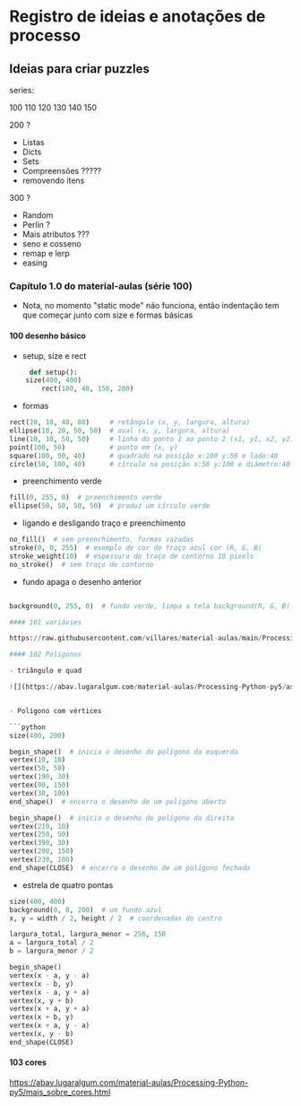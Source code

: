 # Registro de ideias e anotações de processo


## Ideias para criar puzzles

series: 

100
110
120
130
140
150

200 ?
- Listas
- Dicts 
- Sets
- Compreensões ?????
- removendo itens

300 ?
- Random
- Perlin ?
- Mais atributos ???
- seno e cosseno
- remap e lerp
- easing

### Capítulo 1.0 do material-aulas (série 100)

- Nota, no momento "static mode" não funciona, então indentação tem que começar junto com size e formas básicas



#### 100 desenho básico

- setup, size e rect 

```python
     def setup():
	size(400, 400)
        rect(100, 40, 150, 200)
```        

- formas

```python
rect(20, 10, 40, 80)     # retângulo (x, y, largura, altura)
ellipse(10, 20, 50, 50)  # oval (x, y, largura, altura)
line(10, 10, 50, 50)     # linha do ponto 1 ao ponto 2 (x1, y1, x2, y2)
point(100, 50)           # ponto em (x, y)
square(100, 50, 40)      # quadrado na posição x:100 y:50 e lado:40
circle(50, 100, 40)      # círculo na posição x:50 y:100 e diâmetro:40
```

- preenchimento verde

```python
fill(0, 255, 0)  # preenchimento verde
ellipse(50, 50, 50, 50)  # produz um círculo verde
```

- ligando e desligando traço e preenchimento

```python
no_fill()  # sem preenchimento, formas vazadas
stroke(0, 0, 255)  # exemplo de cor do traço azul cor (R, G, B)
stroke_weight(10)  # espessura do traço de contorno 10 pixels
no_stroke()  # sem traço de contorno
```

- fundo apaga o desenho anterior
```python

background(0, 255, 0)  # fundo verde, limpa a tela background(R, G, B)

#### 101 variávies

https://raw.githubusercontent.com/villares/material-aulas/main/Processing-Python-py5/variaveis.md

#### 102 Polígonos

- triângulo e quad

![](https://abav.lugaralgum.com/material-aulas/Processing-Python-py5/assets/triangle_quad.png)


- Polígono com vértices

```python
size(400, 200)

begin_shape()  # inicia o desenho do polígono da esquerda
vertex(10, 10)
vertex(50, 50)
vertex(190, 30)
vertex(90, 150)
vertex(30, 100)
end_shape()  # encerra o desenho de um polígono aberto

begin_shape()  # inicia o desenho do polígono da direita
vertex(210, 10)
vertex(250, 50)
vertex(390, 30)
vertex(290, 150)
vertex(230, 100)
end_shape(CLOSE)  # encerra o desenho de um polígono fechado
```

- estrela de quatro pontas

```python
size(400, 400)
background(0, 0, 200)  # um fundo azul
x, y = width / 2, height / 2  # coordenadas do centro

largura_total, largura_menor = 250, 150
a = largura_total / 2
b = largura_menor / 2

begin_shape()
vertex(x - a, y - a)
vertex(x - b, y)
vertex(x - a, y + a)
vertex(x, y + b)
vertex(x + a, y + a)
vertex(x + b, y)
vertex(x + a, y - a)
vertex(x, y - b)
end_shape(CLOSE)
```


#### 103 cores

https://abav.lugaralgum.com/material-aulas/Processing-Python-py5/mais_sobre_cores.html


